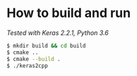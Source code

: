 # How to build and run

*Tested with Keras 2.2.1, Python 3.6*

```bash
$ mkdir build && cd build
$ cmake ..
$ cmake --build .
$ ./keras2cpp
```